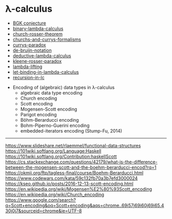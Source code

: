 # λ-calculus


- [BGK conjecture](./bgk-conjecture.md)
- [binary-lambda-calculus](./binary-lambda-calculus.md)
- [church-rosser-theorem](./church-rosser-theorem.md)
- [churchs-and-currys-formalisms](./churchs-and-currys-formalisms.md)
- [currys-paradox](./currys-paradox.md)
- [de-bruijn-notation](./de-bruijn-notation.md)
- [deductive-lambda-calculus](./deductive-lambda-calculus.md)
- [kleene-rosser-paradox](./kleene-rosser-paradox.md)
- [lambda-lifting](./lambda-lifting.md)
- [let-binding-in-lambda-calculus](./let-binding-in-lambda-calculus.md)
- [recursion-in-lc](./recursion-in-lc.md)


* Encoding of (algebraic) data types in λ-calculus
  - algebraic data type encoding
  - Church encoding
  - Scott encoding
  - Mogensen-Scott encoding
  - Parigot encoding
  - Böhm-Berarducci encoding
  - Bohm-Piperno-Guerini encoding
  - embedded-iterators encoding (Stump-Fu, 2014)

---

https://www.slideshare.net/rlaemmel/functional-data-structures
https://101wiki.softlang.org/Language:Haskell
https://101wiki.softlang.org/Contribution:haskellScott
https://cs.stackexchange.com/questions/42179/what-is-the-difference-between-the-mogensen-scott-and-the-boehm-berarducci-encod?rq=1
https://okmij.org/ftp/tagless-final/course/Boehm-Berarducci.html
https://www.codewars.com/kata/59c132fb70a3b7efd3000024
https://kseo.github.io/posts/2016-12-13-scott-encoding.html
https://en.wikipedia.org/wiki/Mogensen%E2%80%93Scott_encoding
https://en.wikipedia.org/wiki/Church_encoding
https://www.google.com/search?q=Scott+encoding&oq=Scott+encoding&aqs=chrome..69i57j69i60j69i65.430j0j7&sourceid=chrome&ie=UTF-8
